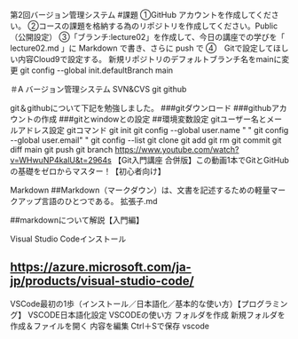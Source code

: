 第2回バージョン管理システム
#課題
①GitHub アカウントを作成してください。
②コースの課題を格納する為のリポジトリを作成してください。Public（公開設定）
③「ブランチ:lecture02」を作成して、今日の講座での学びを「 lecture02.md 」に Markdown で書き、さらに push で
④　Gitで設定してほしい内容Cloud9で設定する。
新規リポジトリのデフォルトブランチ名をmainに変更
git config --global init.defaultBranch main

＃A バージョン管理システム SVN&CVS git github

git＆githubについて下記を勉強しました。
###gitダウンロード
###githubアカウントの作成
###gitとwindowとの設定
##環境変数設定
gitユーザー名とメールアドレス設定
gitコマンド
 git init
 git config --global user.name " "
 git config --global user.email" "
 git config --list
 git clone
 git add
 git rm 
 git commit
 git diff main
 git push
 git branch
 https://www.youtube.com/watch?v=WHwuNP4kalU&t=2964s
【Git入門講座 合併版】この動画1本でGitとGitHubの基礎をゼロからマスター！【初心者向け】

 Markdown
 ##Markdown（マークダウン）は、文書を記述するための軽量マークアップ言語のひとつである。
拡張子.md

##markdownについて解説【入門編】

 Visual Studio Codeインストール
 ## https://azure.microsoft.com/ja-jp/products/visual-studio-code/
VSCode最初の1歩（インストール／日本語化／基本的な使い方）【プログラミング】
VSCODE日本語化設定
VSCODEの使い方
フォルダを作成
新規フォルダを作成＆ファイルを開く
内容を編集
Ctrl＋Sで保存
vscode
